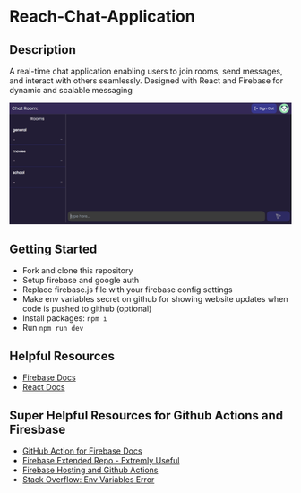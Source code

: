 # Reach-Chat-Application

## Description
A real-time chat application enabling users to join rooms, send messages, and interact with others seamlessly. Designed with React and Firebase for dynamic and scalable messaging

![Chat Img](public/chat_img.png)

## Getting Started
* Fork and clone this repository
* Setup firebase and google auth
* Replace firebase.js file with your firebase config settings
* Make env variables secret on github for showing website updates when code is pushed to github (optional)
* Install packages: ```npm i```
* Run ```npm run dev```

## Helpful Resources
* [Firebase Docs](https://firebase.google.com/docs/web/setup?_gl=1*13xzwsi*_up*MQ..*_ga*MTIwNTk5MzY1MC4xNzIzNzEwMzY3*_ga_CW55HF8NVT*MTcyMzcxMDM2Ny4xLjAuMTcyMzcxMDM2Ny4wLjAuMA..)
* [React Docs](https://react.dev/reference/react/useRef)

## Super Helpful Resources for Github Actions and Firesbase
* [GitHub Action for Firebase Docs](https://github.com/marketplace/actions/github-action-for-firebase)
* [Firebase Extended Repo - Extremly Useful](https://github.com/FirebaseExtended/action-hosting-deploy)
* [Firebase Hosting and Github Actions](https://www.youtube.com/watch?v=PUuyqbVtQTQ)
* [Stack Overflow: Env Variables Error](https://stackoverflow.com/questions/66247264/github-actions-how-can-i-make-my-env-variablestored-in-env-file-available-i)
